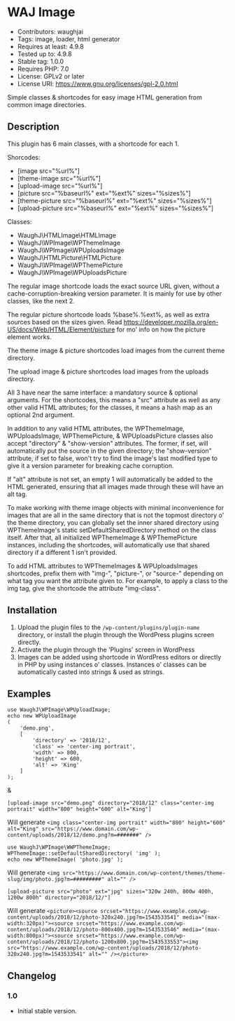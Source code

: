 # WAJ Image
* Contributors: waughjai
* Tags: image, loader, html generator
* Requires at least: 4.9.8
* Tested up to: 4.9.8
* Stable tag: 1.0.0
* Requires PHP: 7.0
* License: GPLv2 or later
* License URI: https://www.gnu.org/licenses/gpl-2.0.html

Simple classes & shortcodes for easy image HTML generation from common image directories.


## Description

This plugin has 6 main classes, with a shortcode for each 1.

Shorcodes:
* [image src="%url%"]
* [theme-image src="%url%"]
* [upload-image src="%url%"]
* [picture src="%baseurl%" ext="%ext%" sizes="%sizes%"]
* [theme-picture src="%baseurl%" ext="%ext%" sizes="%sizes%"]
* [upload-picture src="%baseurl%" ext="%ext%" sizes="%sizes%"]

Classes:
* WaughJ\HTMLImage\HTMLImage
* WaughJ\WPImage\WPThemeImage
* WaughJ\WPImage\WPUploadsImage
* WaughJ\HTMLPicture\HTMLPicture
* WaughJ\WPImage\WPThemePicture
* WaughJ\WPImage\WPUploadsPicture

The regular image shortcode loads the exact source URL given, without a cache-corruption-breaking version parameter. It is mainly for use by other classes, like the next 2.

The regular picture shortcode loads %base%.%ext%, as well as extra sources based on the sizes given. Read https://developer.mozilla.org/en-US/docs/Web/HTML/Element/picture for mo' info on how the picture element works.

The theme image & picture shortcodes load images from the current theme directory.

The upload image & picture shortcodes load images from the uploads directory.

All 3 have near the same interface: a mandatory source & optional arguments. For the shortcodes, this means a "src" attribute as well as any other valid HTML attributes; for the classes, it means a hash map as an optional 2nd argument.

In addition to any valid HTML attributes, the WPThemeImage, WPUploadsImage, WPThemePicture, & WPUploadsPicture classes also accept "directory" & "show-version" attributes. The former, if set, will automatically put the source in the given directory; the "show-version" attribute, if set to false, won't try to find the image's last modified type to give it a version parameter for breaking cache corruption.

If "alt" attribute is not set, an empty 1 will automatically be added to the HTML generated, ensuring that all images made through these will have an alt tag.

To make working with theme image objects with minimal inconvenience for images that are all in the same directory that is not the topmost directory o' the theme directory, you can globally set the inner shared directory using WPThemeImage's static setDefaultSharedDirectory method on the class itself. After that, all initialized WPThemeImage & WPThemePicture instances, including the shortcodes, will automatically use that shared directory if a different 1 isn't provided.

To add HTML attributes to WPThemeImages & WPUploadsImages shortcodes, prefix them with "img-", "picture-", or "source-" depending on what tag you want the attribute given to. For example, to apply a class to the img tag, give the shortcode the attribute "img-class".


## Installation

1. Upload the plugin files to the `/wp-content/plugins/plugin-name` directory, or install the plugin through the WordPress plugins screen directly.
2. Activate the plugin through the 'Plugins' screen in WordPress
3. Images can be added using shortcode in WordPress editors or directly in PHP by using instances o' classes. Instances o' classes can be automatically casted into strings & used as strings.


## Examples

	use WaughJ\WPImage\WPUploadImage;
	echo new WPUploadImage
	(
		'demo.png',
		[
			'directory' => '2018/12',
			'class' => 'center-img portrait',
			'width' => 800,
			'height' => 600,
			'alt' => 'King'
		]
	);

&

	[upload-image src="demo.png" directory="2018/12" class="center-img portrait" width="800" height="600" alt="King"]

Will generate `<img class="center-img portrait" width="800" height="600" alt="King" src="https://www.domain.com/wp-content/uploads/2018/12/demo.png?m=#######" />`

	use WaughJ\WPImage\WWPThemeImage;
	WPThemeImage::setDefaultSharedDirectory( 'img' );
	echo new WPThemeImage( 'photo.jpg' );

Will generate `<img src="https://www.domain.com/wp-content/themes/theme-slug/img/photo.jpg?m=#########" alt="" />`

	[upload-picture src="photo" ext="jpg" sizes="320w 240h, 800w 400h, 1200w 800h" directory="2018/12/"]

Will generate `<picture><source srcset="https://www.example.com/wp-content/uploads/2018/12/photo-320x240.jpg?m=1543533541" media="(max-width:320px)"><source srcset="https://www.example.com/wp-content/uploads/2018/12/photo-800x400.jpg?m=1543533546" media="(max-width:800px)"><source srcset="https://www.example.com/wp-content/uploads/2018/12/photo-1200x800.jpg?m=1543533553"><img src="https://www.example.com/wp-content/uploads/2018/12/photo-320x240.jpg?m=1543533541" alt="" /></picture>`


## Changelog

### 1.0
* Initial stable version.
